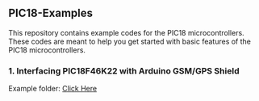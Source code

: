 ## PIC18-Examples

This repository contains example codes for the PIC18 microcontrollers. These codes are meant to help you get started with basic features of the PIC18 microcontrollers.

### 1. Interfacing PIC18F46K22 with Arduino GSM/GPS Shield

Example folder: [Click Here](#)

